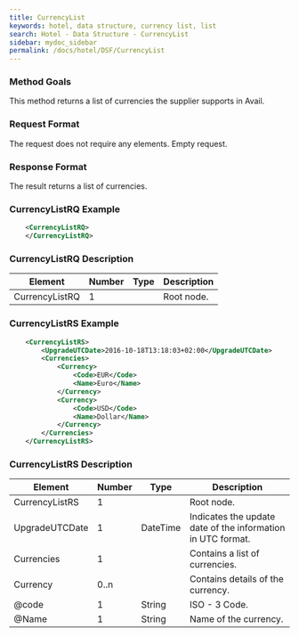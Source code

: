 ```yaml
---
title: CurrencyList
keywords: hotel, data structure, currency list, list
search: Hotel - Data Structure - CurrencyList
sidebar: mydoc_sidebar
permalink: /docs/hotel/DSF/CurrencyList
---
```




### Method Goals


This method returns a list of currencies the supplier supports in Avail.



### Request Format


The request does not require any elements. Empty request.



### Response Format


The result returns a list of currencies.


### CurrencyListRQ Example


~~~xml
    <CurrencyListRQ>
    </CurrencyListRQ>
~~~


### CurrencyListRQ Description



| **Element**			| **Number**	| **Type**	| **Description**			|
| ----------------------------- | ------------- | ------------- | ------------------------------------- |
| CurrencyListRQ			| 1          	|		| Root node.				|




### CurrencyListRS Example


~~~xml
    <CurrencyListRS>
        <UpgradeUTCDate>2016-10-18T13:18:03+02:00</UpgradeUTCDate>
        <Currencies>
            <Currency>
                <Code>EUR</Code>
                <Name>Euro</Name>
            </Currency>
            <Currency>
                <Code>USD</Code>
                <Name>Dollar</Name>
            </Currency>
        </Currencies>
    </CurrencyListRS>
~~~


### CurrencyListRS Description



| **Element**			| **Number**	| **Type**	| **Description**			|
| ----------------------------- | ------------- | ------------- | ------------------------------------- |
| CurrencyListRS		| 1          	|		| Root node.       			|
| UpgradeUTCDate		| 1       	|	DateTime	| Indicates the update date of the information in UTC format.	|
| Currencies 			| 1           	|		| Contains a list of currencies.	|
| Currency   			| 0..n       	|		| Contains details of the currency.	|
| @code 			| 1    		| String	| ISO - 3 Code.    				|
| @Name 			| 1    		| String	| Name of the currency.			|



